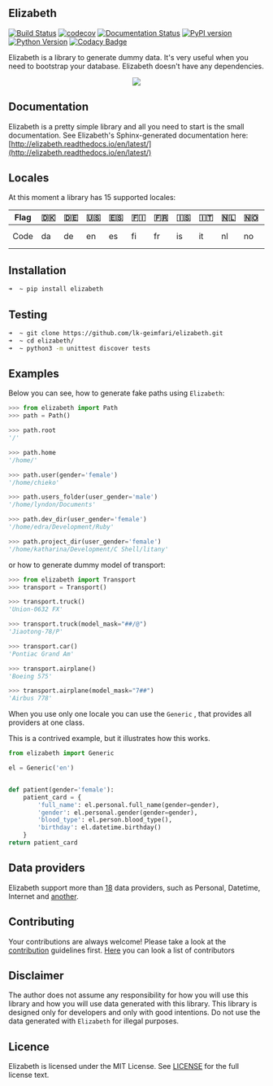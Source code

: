 ## Elizabeth
[![Build Status](https://travis-ci.org/lk-geimfari/elizabeth.svg?branch=master)](https://travis-ci.org/lk-geimfari/elizabeth)
[![codecov](https://codecov.io/gh/lk-geimfari/elizabeth/branch/master/graph/badge.svg)](https://codecov.io/gh/lk-geimfari/elizabeth)
[![Documentation Status](https://readthedocs.org/projects/elizabeth/badge/?version=latest)](http://elizabeth.readthedocs.io/en/latest/?badge=latest)
[![PyPI version](https://badge.fury.io/py/elizabeth.svg)](https://badge.fury.io/py/elizabeth)
[![Python Version](https://img.shields.io/badge/python-v3.3%2C%20v3.4%2C%20v3.5%2C%20v3.6-brightgreen.svg)](https://github.com/lk-geimfari/elizabeth/)
[![Codacy Badge](https://api.codacy.com/project/badge/Grade/d773f20efa67430683bb24fff5af9db8)](https://www.codacy.com/app/likid-geimfari/church)


Elizabeth is a library to generate dummy data. It's very useful when you need to bootstrap your database. Elizabeth doesn't have any dependencies.

<p align="center">
  <img src="https://raw.githubusercontent.com/lk-geimfari/elizabeth/master/other/elizabeth_1.png">
  <br>
</p>



## Documentation
Elizabeth is a pretty simple library and all you need to start is the small documentation. See Elizabeth's Sphinx-generated documentation here: [http://elizabeth.readthedocs.io/en/latest/](http://elizabeth.readthedocs.io/en/latest/)

## Locales

At this moment a library has 15 supported locales:

| Flag  |🇩🇰 |🇩🇪|🇺🇸|🇪🇸 |🇫🇮|🇫🇷|🇮🇸|🇮🇹|🇳🇱|🇳🇴 |🇸🇪|🇷🇺|🇵🇹|🇧🇷 |🇵🇱|
|---    |--- |--- |---|--- |--- |--- |---|---|--- |---|--- |---|---|---  |---|
| Code  |da  |de  |en |es  |fi  |fr  |is |it |nl  |no |sv  |ru |pt |pt-br|pl|


## Installation
```zsh
➜  ~ pip install elizabeth
```

## Testing
```zsh
➜  ~ git clone https://github.com/lk-geimfari/elizabeth.git
➜  ~ cd elizabeth/
➜  ~ python3 -m unittest discover tests
```

## Examples

Below you can see, how to generate fake paths using `Elizabeth`:
```python
>>> from elizabeth import Path
>>> path = Path()

>>> path.root
'/'

>>> path.home
'/home/'

>>> path.user(gender='female')
'/home/chieko'

>>> path.users_folder(user_gender='male')
'/home/lyndon/Documents'

>>> path.dev_dir(user_gender='female')
'/home/edra/Development/Ruby'

>>> path.project_dir(user_gender='female')
'/home/katharina/Development/C Shell/litany'
```
or how to generate dummy model of transport:
```python
>>> from elizabeth import Transport
>>> transport = Transport()

>>> transport.truck()
'Union-0632 FX'

>>> transport.truck(model_mask="##/@")
'Jiaotong-78/P'

>>> transport.car()
'Pontiac Grand Am'

>>> transport.airplane()
'Boeing 575'

>>> transport.airplane(model_mask="7##")
'Airbus 778'
```

When you use only one locale you can use the `Generic` , that provides all providers at one class.

This is a contrived example, but it illustrates how this works.

```python
from elizabeth import Generic

el = Generic('en')


def patient(gender='female'):
    patient_card = {
        'full_name': el.personal.full_name(gender=gender),
        'gender': el.personal.gender(gender=gender),
        'blood_type': el.person.blood_type(),
        'birthday': el.datetime.birthday()
    }
return patient_card
```

## Data providers
Elizabeth support more than [18](https://github.com/lk-geimfari/elizabeth/blob/master/PROVIDERS.md) data providers, such as Personal, Datetime, Internet and [another](https://github.com/lk-geimfari/elizabeth/blob/master/PROVIDERS.md).


## Contributing
Your contributions are always welcome! Please take a look at the [contribution](https://github.com/lk-geimfari/elizabeth/blob/master/CONTRIBUTING.md) guidelines first. [Here](https://github.com/lk-geimfari/elizabeth/blob/master/CONTRIBUTING.md#contributors) you can look a list of contributors


## Disclaimer
The author does not assume any responsibility for how you will use this library and how you will use data generated with this library. This library is designed only for developers and only with good intentions. Do not use the data generated with `Elizabeth` for illegal purposes.


## Licence
Elizabeth is licensed under the MIT License. See [LICENSE](https://github.com/lk-geimfari/elizabeth/blob/master/LICENSE)  for the full license text.
